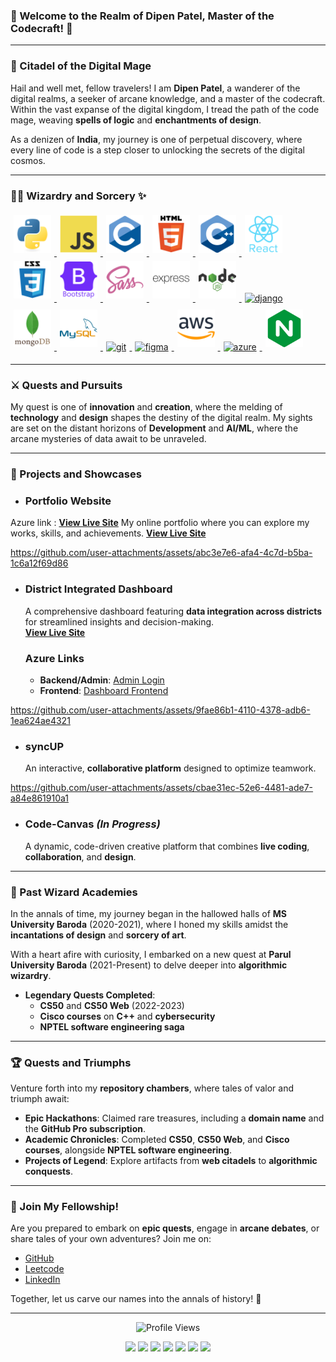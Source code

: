 ### 🐉 Welcome to the Realm of Dipen Patel, Master of the Codecraft! 🚀 

---

### 🏰 Citadel of the Digital Mage

Hail and well met, fellow travelers! I am **Dipen Patel**, a wanderer of the digital realms, a seeker of arcane knowledge, and a master of the codecraft. Within the vast expanse of the digital kingdom, I tread the path of the code mage, weaving **spells of logic** and **enchantments of design**.

As a denizen of **India**, my journey is one of perpetual discovery, where every line of code is a step closer to unlocking the secrets of the digital cosmos.

---
### 🧙‍♂️ Wizardry and Sorcery ✨

<div align="">
    <!-- Tech Stack Icons -->
    <a href="https://www.python.org" target="_blank" rel="noreferrer">
        <img src="https://raw.githubusercontent.com/devicons/devicon/master/icons/python/python-original.svg" alt="python" width="60" height="60" style="padding: 5px;"/>
    </a>
    <a href="https://developer.mozilla.org/en-US/docs/Web/JavaScript" target="_blank" rel="noreferrer">
      <img src="https://raw.githubusercontent.com/devicons/devicon/master/icons/javascript/javascript-original.svg" alt="javascript" width="60" height="60" style="padding: 5px;"/>
    </a>
    <a href="https://www.cprogramming.com/" target="_blank" rel="noreferrer">
      <img src="https://raw.githubusercontent.com/devicons/devicon/master/icons/c/c-original.svg" alt="c" width="60" height="60" style="padding: 5px;"/>
    </a>
    <a href="https://www.w3.org/html/" target="_blank" rel="noreferrer">
      <img src="https://raw.githubusercontent.com/devicons/devicon/master/icons/html5/html5-original-wordmark.svg" alt="html5" width="60" height="60" style="padding: 5px;"/>
    </a>
    <a href="https://www.w3schools.com/cpp/" target="_blank" rel="noreferrer">
      <img src="https://raw.githubusercontent.com/devicons/devicon/master/icons/cplusplus/cplusplus-original.svg" alt="cplusplus" width="60" height="60" style="padding: 5px;"/>
    </a>
    <a href="https://www.reactjs.org" target="_blank" rel="noreferrer">
      <img src="https://raw.githubusercontent.com/devicons/devicon/master/icons/react/react-original-wordmark.svg" alt="react" width="60" height="60" style="padding: 5px;"/>
    </a>
    <a href="https://www.w3schools.com/css/" target="_blank" rel="noreferrer">
      <img src="https://raw.githubusercontent.com/devicons/devicon/master/icons/css3/css3-original-wordmark.svg" alt="css3" width="60" height="60" style="padding: 5px;"/>
    </a>
    <a href="https://getbootstrap.com" target="_blank" rel="noreferrer">
      <img src="https://raw.githubusercontent.com/devicons/devicon/master/icons/bootstrap/bootstrap-plain-wordmark.svg" alt="bootstrap" width="60" height="60" style="padding: 5px;"/>
    </a>
    <a href="https://sass-lang.com" target="_blank" rel="noreferrer">
      <img src="https://raw.githubusercontent.com/devicons/devicon/master/icons/sass/sass-original.svg" alt="sass" width="60" height="60" style="padding: 5px;"/>
    </a>
    <a href="https://expressjs.com" target="_blank" rel="noreferrer">
      <img src="https://raw.githubusercontent.com/devicons/devicon/master/icons/express/express-original-wordmark.svg" alt="express" width="60" height="60" style="padding: 5px;"/>
    </a>
    <a href="https://nodejs.org" target="_blank" rel="noreferrer">
      <img src="https://raw.githubusercontent.com/devicons/devicon/master/icons/nodejs/nodejs-original-wordmark.svg" alt="nodejs" width="60" height="60" style="padding: 5px;"/>
    </a>
    <a href="https://www.djangoproject.com/" target="_blank" rel="noreferrer">
      <img src="https://cdn.worldvectorlogo.com/logos/django.svg" alt="django" width="60" height="60" style="padding: 5px;"/>
    </a>
    <a href="https://www.mongodb.com/" target="_blank" rel="noreferrer">
      <img src="https://raw.githubusercontent.com/devicons/devicon/master/icons/mongodb/mongodb-original-wordmark.svg" alt="mongodb" width="60" height="60" style="padding: 5px;"/>
    </a>
    <a href="https://www.mysql.com/" target="_blank" rel="noreferrer">
      <img src="https://raw.githubusercontent.com/devicons/devicon/master/icons/mysql/mysql-original-wordmark.svg" alt="mysql" width="60" height="60" style="padding: 5px;"/>
    </a>
    <a href="https://git-scm.com/" target="_blank" rel="noreferrer">
      <img src="https://www.vectorlogo.zone/logos/git-scm/git-scm-icon.svg" alt="git" width="60" height="60" style="padding: 5px;"/>
    </a>
    <a href="https://www.figma.com" target="_blank" rel="noreferrer">
      <img src="https://www.vectorlogo.zone/logos/figma/figma-icon.svg" alt="figma" width="60" height="60" style="padding: 5px;"/>
    </a>
    <a href="https://aws.amazon.com" target="_blank" rel="noreferrer">
      <img src="https://raw.githubusercontent.com/devicons/devicon/master/icons/amazonwebservices/amazonwebservices-original-wordmark.svg" alt="aws" width="60" height="60" style="padding: 5px;"/>
    </a>
    <a href="https://azure.microsoft.com/en-in/" target="_blank" rel="noreferrer">
      <img src="https://www.vectorlogo.zone/logos/microsoft_azure/microsoft_azure-icon.svg" alt="azure" width="60" height="60" style="padding: 5px;"/>
    </a>
    <a href="https://www.nginx.com" target="_blank" rel="noreferrer">
      <img src="https://raw.githubusercontent.com/devicons/devicon/master/icons/nginx/nginx-original.svg" alt="nginx" width="60" height="60" style="padding: 5px;"/>
    </a>
</div>

---


### ⚔️ Quests and Pursuits

My quest is one of **innovation** and **creation**, where the melding of **technology** and **design** shapes the destiny of the digital realm. My sights are set on the distant horizons of **Development** and **AI/ML**, where the arcane mysteries of data await to be unraveled.

---

### 💼 Projects and Showcases

- ### **Portfolio Website**
Azure link : [**View Live Site**](https://azure-portfolio.alynor.wiki/)
My online portfolio where you can explore my works, skills, and achievements. [**View Live Site**](https://dipen.alynor.wiki/)


https://github.com/user-attachments/assets/abc3e7e6-afa4-4c7d-b5ba-1c6a12f69d86


- ### **District Integrated Dashboard**<br>
  A comprehensive dashboard featuring **data integration across districts** for streamlined insights and decision-making.  
  [**View Live Site**](https://didfrontend.onrender.com/)

  ### **Azure Links**
  - **Backend/Admin**: [Admin Login](https://district-integrated-dashboard-backend-cudqcnbehzgye3c9.centralindia-01.azurewebsites.net/admin/login/?next=/admin/)
  - **Frontend**: [Dashboard Frontend](https://ambitious-bush-0645df200.5.azurestaticapps.net/)

https://github.com/user-attachments/assets/9fae86b1-4110-4378-adb6-1ea624ae4321



- ### **syncUP**
  An interactive, **collaborative platform** designed to optimize teamwork.


https://github.com/user-attachments/assets/cbae31ec-52e6-4481-ade7-a84e861910a1


- ### **Code-Canvas** *(In Progress)*
  A dynamic, code-driven creative platform that combines **live coding**, **collaboration**, and **design**.

---

### 📜 Past Wizard Academies

In the annals of time, my journey began in the hallowed halls of **MS University Baroda** (2020-2021), where I honed my skills amidst the **incantations of design** and **sorcery of art**.

With a heart afire with curiosity, I embarked on a new quest at **Parul University Baroda** (2021-Present) to delve deeper into **algorithmic wizardry**.

- **Legendary Quests Completed**: 
    - **CS50** and **CS50 Web** (2022-2023)
    - **Cisco courses** on **C++** and **cybersecurity**
    - **NPTEL software engineering saga**

---

### 🏆 Quests and Triumphs

Venture forth into my **repository chambers**, where tales of valor and triumph await:

- **Epic Hackathons**: Claimed rare treasures, including a **domain name** and the **GitHub Pro subscription**.
- **Academic Chronicles**: Completed **CS50**, **CS50 Web**, and **Cisco courses**, alongside **NPTEL software engineering**.
- **Projects of Legend**: Explore artifacts from **web citadels** to **algorithmic conquests**.

---

### 🔗 Join My Fellowship!

Are you prepared to embark on **epic quests**, engage in **arcane debates**, or share tales of your own adventures? Join me on:
- [GitHub](https://github.com/DOodle25)
- [Leetcode](https://leetcode.com/DIPEN125/)
- [LinkedIn](https://www.linkedin.com/in/dipen-patel-792296260/)

Together, let us carve our names into the annals of history! 🌌

---

<p align="center"> 
  <img src="https://komarev.com/ghpvc/?username=DOodle25&label=Profile%20views&color=0e75b6&style=flat" alt="Profile Views" />
</p>

<div align="center">
    <!-- GitHub Profile Stats -->
    <img height="158em" src="https://github-profile-summary-cards.vercel.app/api/cards/profile-details?username=DOodle25">
    <img height="158em" src="https://github-profile-summary-cards.vercel.app/api/cards/stats?username=DOodle25">
    <img height="160em" src="https://github-profile-summary-cards.vercel.app/api/cards/repos-per-language?username=DOodle25">
    <img height="160em" src="https://github-profile-summary-cards.vercel.app/api/cards/most-commit-language?username=DOodle25">
    <img height="160em" src="https://github-profile-summary-cards.vercel.app/api/cards/productive-time?username=DOodle25&utcOffset=8">
    <img height="169em" src="https://github-readme-stats.vercel.app/api?username=DOodle25&hide_border=false&include_all_commits=false&count_private=false">
    <img height="169em" src="https://github-readme-streak-stats.herokuapp.com/?user=DOodle25">
</div>

